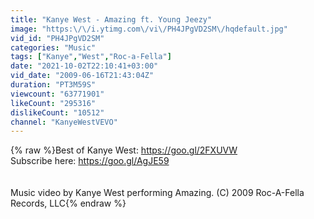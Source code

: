 ```yaml
---
title: "Kanye West - Amazing ft. Young Jeezy"
image: "https:\/\/i.ytimg.com\/vi\/PH4JPgVD2SM\/hqdefault.jpg"
vid_id: "PH4JPgVD2SM"
categories: "Music"
tags: ["Kanye","West","Roc-a-Fella"]
date: "2021-10-02T22:10:41+03:00"
vid_date: "2009-06-16T21:43:04Z"
duration: "PT3M59S"
viewcount: "63771901"
likeCount: "295316"
dislikeCount: "10512"
channel: "KanyeWestVEVO"
---
```

{% raw %}Best of Kanye West: <a rel="nofollow" target="blank" href="https://goo.gl/2FXUVW">https://goo.gl/2FXUVW</a><br />Subscribe here: <a rel="nofollow" target="blank" href="https://goo.gl/AgJE59">https://goo.gl/AgJE59</a><br /><br /><br />Music video by Kanye West performing Amazing. (C) 2009 Roc-A-Fella Records, LLC{% endraw %}
